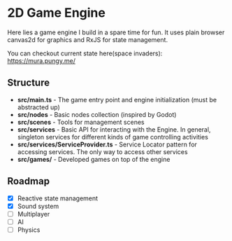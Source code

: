 # 2D Game Engine

Here lies a game engine I build in a spare time for fun. It uses plain browser canvas2d for graphics and RxJS for state management.

You can checkout current state here(space invaders): https://mura.pungy.me/

## Structure

* **src/main.ts** - The game entry point and engine initialization (must be abstracted up)
* **src/nodes** - Basic nodes collection (inspired by Godot)
* **src/scenes** - Tools for management scenes
* **src/services** - Basic API for interacting with the Engine. In general, singleton services for different kinds of game controlling activities
* **src/services/ServiceProvider.ts** - Service Locator pattern for accessing services. The only way to access other services
* **src/games/** - Developed games on top of the engine

## Roadmap
- [x] Reactive state management
- [x] Sound system
- [ ] Multiplayer
- [ ] AI
- [ ] Physics
